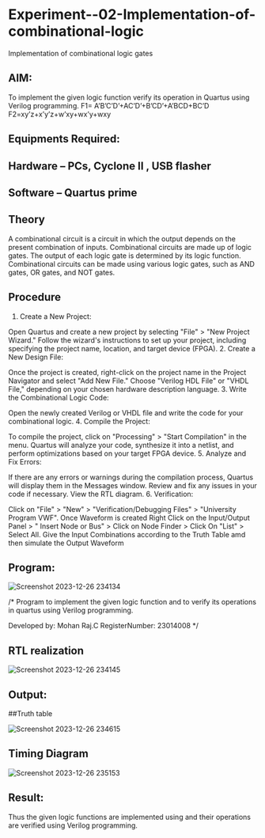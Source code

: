# Experiment--02-Implementation-of-combinational-logic
Implementation of combinational logic gates
 
## AIM:
To implement the given logic function verify its operation in Quartus using Verilog programming.
 F1= A’B’C’D’+AC’D’+B’CD’+A’BCD+BC’D
F2=xy’z+x’y’z+w’xy+wx’y+wxy
 
 
 
## Equipments Required:
## Hardware – PCs, Cyclone II , USB flasher
## Software – Quartus prime


## Theory

 A combinational circuit is a circuit in which the output depends on the present combination of inputs. Combinational circuits are made up of logic gates. The output of each logic gate is determined by its logic function. Combinational circuits can be made using various logic gates, such as AND gates, OR gates, and NOT gates.
 

## Procedure

1. Create a New Project:

Open Quartus and create a new project by selecting "File" > "New Project Wizard."
Follow the wizard's instructions to set up your project, including specifying the project name, location, and target device (FPGA).
2. Create a New Design File:

Once the project is created, right-click on the project name in the Project Navigator and select "Add New File."
Choose "Verilog HDL File" or "VHDL File," depending on your chosen hardware description language.
3. Write the Combinational Logic Code:

Open the newly created Verilog or VHDL file and write the code for your combinational logic.
4. Compile the Project:

To compile the project, click on "Processing" > "Start Compilation" in the menu.
Quartus will analyze your code, synthesize it into a netlist, and perform optimizations based on your target FPGA device.
5. Analyze and Fix Errors:

If there are any errors or warnings during the compilation process, Quartus will display them in the Messages window.
Review and fix any issues in your code if necessary.
View the RTL diagram.
6. Verification:

Click on "File" > "New" > "Verification/Debugging Files" > "University Program VWF".
Once Waveform is created Right Click on the Input/Output Panel > " Insert Node or Bus" > Click on Node Finder > Click On "List" > Select All.
Give the Input Combinations according to the Truth Table amd then simulate the Output Waveform

## Program:

 ![Screenshot 2023-12-26 234134](https://github.com/Mohanraj2006/Experiment--02-Implementation-of-combinational-logic-/assets/152195759/034a6828-341e-4dc4-8be0-ec77bfb724b4)


/*
Program to implement the given logic function and to verify its operations in quartus using Verilog programming.

Developed by: Mohan Raj.C
RegisterNumber:  23014008
*/
## RTL realization
![Screenshot 2023-12-26 234145](https://github.com/Mohanraj2006/Experiment--02-Implementation-of-combinational-logic-/assets/152195759/6bedbc59-f76c-47a1-8801-b62d9013975a)

## Output:

##Truth table

![Screenshot 2023-12-26 234615](https://github.com/Mohanraj2006/Experiment--02-Implementation-of-combinational-logic-/assets/152195759/07fd7631-6ef1-4202-9781-c29ca25fa8b1)

## Timing Diagram

 ![Screenshot 2023-12-26 235153](https://github.com/Mohanraj2006/Experiment--02-Implementation-of-combinational-logic-/assets/152195759/bbc00b46-839e-4a23-89d2-8f6bc0de6807)

## Result:
Thus the given logic functions are implemented using  and their operations are verified using Verilog programming.
